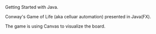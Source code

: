 Getting Started with Java.


Conway's Game of Life (aka celluar automation) presented in Java(FX). 

The game is using Canvas to visualize the board.
